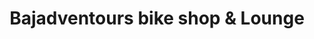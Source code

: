 ---
title: "Bajadventours bike shop & Lounge"
url: /ensenada/bajadventours-bike-shop-y-lounge/
shop: bicicleta
---